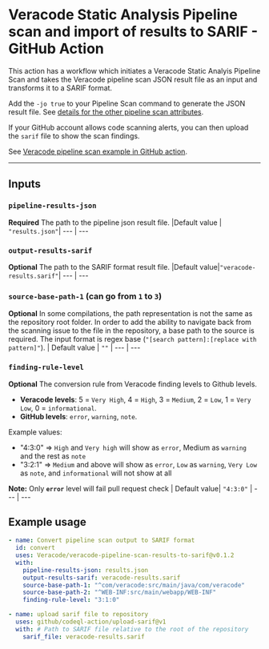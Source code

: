 # Veracode Static Analysis Pipeline scan and import of results to SARIF - GitHub Action

This action has a workflow which initiates a Veracode Static Analyis Pipeline Scan and takes the Veracode pipeline scan JSON result file as an input and transforms it to a SARIF format.

Add the `-jo true` to your Pipeline Scan command to generate the JSON result file. See [details for the other pipeline scan attributes](https://help.veracode.com/reader/tS9CaFwL4_lbIEWWomsJoA/zjaZE08bAYZVPBWWbgmZvw).

If your GitHub account allows code scanning alerts, you can then upload the `sarif` file to show the scan findings.

See [Veracode pipeline scan example in GitHub action](https://help.veracode.com/go/c_about_github).

---

## Inputs

### `pipeline-results-json`

**Required** The path to the pipeline json result file.
|Default value |  `"results.json"`|
--- | ---

### `output-results-sarif`

**Optional** The path to the SARIF format result file.
|Default value|`"veracode-results.sarif"`|
--- | ---

### `source-base-path-1` (can go from `1` to `3`)

**Optional** In some compilations, the path representation is not the same as the repository root folder. In order to add the ability to navigate back from the scanning issue to the file in the repository, a base path to the source is required. The input format is regex base (`"[search pattern]:[replace with pattern]"`).
| Default value | `""` |
--- | ---

### `finding-rule-level`

**Optional** The conversion rule from Veracode finding levels to Github levels.

- **Veracode levels**: 5 = `Very High`, 4 = `High`, 3 = `Medium`, 2 = `Low`, 1 = `Very Low`, 0 = `informational`.
- **GitHub levels**: `error`, `warning`, `note`.  

Example values:

- "4:3:0" => `High` and `Very high` will show as `error`, Medium as `warning` and the rest as `note`
- "3:2:1" => `Medium` and above will show as `error`, `Low` as `warning`, `Very Low` as `note`, and `informational` will not show at all

**Note:**  Only **`error`** level will fail pull request check
| Default value| `"4:3:0"` |
--- | ---

## Example usage

```yaml
- name: Convert pipeline scan output to SARIF format
  id: convert
  uses: Veracode/veracode-pipeline-scan-results-to-sarif@v0.1.2
  with:
    pipeline-results-json: results.json
    output-results-sarif: veracode-results.sarif
    source-base-path-1: "^com/veracode:src/main/java/com/veracode"
    source-base-path-2: "^WEB-INF:src/main/webapp/WEB-INF"
    finding-rule-level: "3:1:0"

- name: upload sarif file to repository
  uses: github/codeql-action/upload-sarif@v1
  with: # Path to SARIF file relative to the root of the repository
    sarif_file: veracode-results.sarif
 ```
